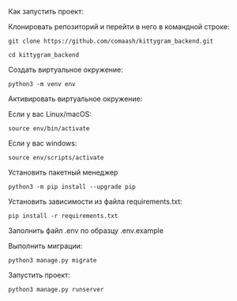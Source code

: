Как запустить проект:

Клонировать репозиторий и перейти в него в командной строке:
```
git clone https://github.com/comaash/kittygram_backend.git

cd kittygram_backend
```
Cоздать виртуальное окружение:

```
python3 -m venv env
```

Активировать виртуальное окружение:

Если у вас Linux/macOS:
```
source env/bin/activate
```
Если у вас windows:
```
source env/scripts/activate
```

Установить пакетный менеджер
```
python3 -m pip install --upgrade pip
```
Установить зависимости из файла requirements.txt:

```
pip install -r requirements.txt
```
Заполнить файл .env по образцу .env.example

Выполнить миграции:
```
python3 manage.py migrate
```
Запустить проект:
```
python3 manage.py runserver
```
